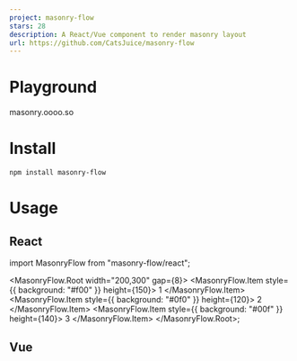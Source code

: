 ```yaml
---
project: masonry-flow
stars: 28
description: A React/Vue component to render masonry layout
url: https://github.com/CatsJuice/masonry-flow
---
```


Playground
==========

masonry.oooo.so

Install
=======

```
npm install masonry-flow
```

Usage
=====

React
-----

import MasonryFlow from "masonry-flow/react";

<MasonryFlow.Root width\="200,300" gap\={8}\>
  <MasonryFlow.Item style\={{ background: "#f00" }} height\={150}\>
    1
  </MasonryFlow.Item\>
  <MasonryFlow.Item style\={{ background: "#0f0" }} height\={120}\>
    2
  </MasonryFlow.Item\>
  <MasonryFlow.Item style\={{ background: "#00f" }} height\={140}\>
    3
  </MasonryFlow.Item\>
</MasonryFlow.Root\>;

Vue
---

<script setup\>
import { MasonryFlowRoot, MasonryFlowItem } from "masonry-flow/vue";
</script\>

<template\>
  <masonry-flow-root :width\="\[200, 300\]" :gap\="8"\>
    <masonry-flow-item style\="background: #f00" :height\="150"\>
      1
    </masonry-flow-item\>
    <masonry-flow-item style\="background: #0f0" :height\="120"\>
      2
    </masonry-flow-item\>
    <masonry-flow-item style\="background: #00f" :height\="140"\>
      3
    </masonry-flow-item\>
  </masonry-flow-root\>
</template\>
